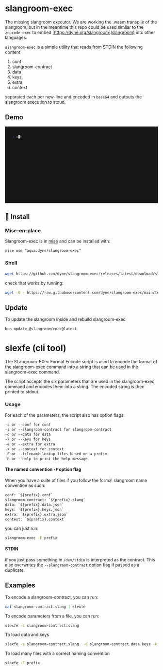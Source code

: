 # slangroom-exec

The missing slangroom executor. We are working the .wasm transpile of the
slangroom, but in the meantime this repo could be used similar to the `zencode-exec`
to embed [https://dyne.org/slangroom](slangroom) into other languages.

`slangroom-exec` is a simple utility that reads from STDIN the following content

1. conf
1. slangroom-contract
1. data
1. keys
1. extra
1. context

separated each per new-line and encoded in `base64` and outputs the slangroom execution to stoud.

## Demo

![Slangroom-exec Demo](./docs/slangroom-exec.gif)


## 💾 Install

### Mise-en-place

Slangroom-exec is in [mise](https://mise.jdx.dev/) and can be installed with:

```
mise use "aqua:dyne/slangroom-exec"
```

### Shell

```bash
wget https://github.com/dyne/slangroom-exec/releases/latest/download/slangroom-exec-$(uname)-$(uname -m) -O ~/.local/bin/slangroom-exec && chmod +x ~/.local/bin/slangroom-exec
```

check that works by running:

```bash
wget -O - https://raw.githubusercontent.com/dyne/slangroom-exec/main/test/fixtures/welcome.slex| slangroom-exec
```

## Update

To update the slangroom inside and rebuild slangroom-exec

```
bun update @slangroom/core@latest
```

# slexfe (cli tool)

The SLangroom-EXec Format Encode script is used to encode the format of the slangroom-exec command into a string that can be used in the slangroom-exec command.

The script accepts the six parameters that are used in the slangroom-exec command and encodes them into a string. The encoded string is then printed to stdout.

### Usage

For each of the parameters, the script also has option flags:

```
-c or --conf for conf
-s or --slangroom-contract for slangroom-contract
-d or --data for data
-k or --keys for keys
-e or --extra for extra
-x or --context for context
-F or --filename lookup files based on a prefix
-h or --help to print the help message
```

#### The named convention `-F` option flag

When you have a suite of files if you follow the formal slangroom name convention as such:

```
conf: `${prefix}.conf`
slangroom-contract: `${prefix}.slang`
data: `${prefix}.data.json`
keys: `${prefix}.keys.json`
extra: `${prefix}.extra.json`
context: `${prefix}.context`
```

you can just run:

```bash
slangroom-exec -F prefix
```

#### STDIN

if you just pass something in `/dev/stdin` is interpreted as the contract.
This also overwrites the `--slangroom-contract` option flag if passed as a duplicate.

## Examples

To encode a slangroom-contract, you can run:

```bash
cat slangroom-contract.slang | slexfe
```

To encode parameters from a file, you can run:

```bash
slexfe -s slangroom-contract.slang
```

To load data and keys

```bash
slexfe -s slangroom-contract.slang  -d slangroom-contract.data.keys -k slangroom-contract.keys.json
```

To load many files with a correct naming convention

```bash
slexfe -F prefix
```
